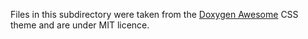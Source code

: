 Files in this subdirectory were taken from the [Doxygen Awesome][1] CSS theme
and are under MIT licence.

[1]: https://github.com/jothepro/doxygen-awesome-css